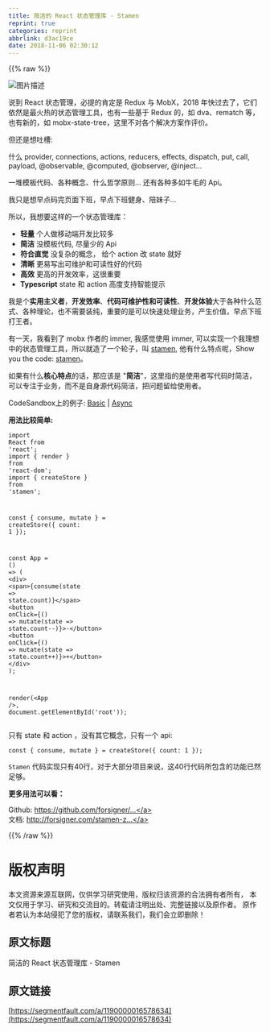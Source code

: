 ```yaml
---
title: 简洁的 React 状态管理库 - Stamen
reprint: true
categories: reprint
abbrlink: d3ac19ce
date: 2018-11-06 02:30:12
---
```


{{% raw %}}
<p><span class="img-wrap"><img data-src="/img/bVbhI3j?w=670&amp;h=551" src="https://static.alili.tech/img/bVbhI3j?w=670&amp;h=551" alt="&#x56FE;&#x7247;&#x63CF;&#x8FF0;" title="&#x56FE;&#x7247;&#x63CF;&#x8FF0;" style="cursor:pointer;display:inline"></span></p><p>&#x8BF4;&#x5230; React &#x72B6;&#x6001;&#x7BA1;&#x7406;&#xFF0C;&#x5FC5;&#x63D0;&#x7684;&#x80AF;&#x5B9A;&#x662F; Redux &#x4E0E; MobX&#xFF0C;2018 &#x5E74;&#x5FEB;&#x8FC7;&#x53BB;&#x4E86;&#xFF0C;&#x5B83;&#x4EEC;&#x4F9D;&#x7136;&#x662F;&#x6700;&#x706B;&#x70ED;&#x7684;&#x72B6;&#x6001;&#x7BA1;&#x7406;&#x5DE5;&#x5177;&#xFF0C;&#x4E5F;&#x6709;&#x4E00;&#x4E9B;&#x57FA;&#x4E8E; Redux &#x7684;&#xFF0C;&#x5982; dva&#x3001;rematch &#x7B49;&#xFF0C;&#x4E5F;&#x6709;&#x65B0;&#x7684;&#xFF0C;&#x5982; mobx-state-tree&#xFF0C;&#x8FD9;&#x91CC;&#x4E0D;&#x5BF9;&#x5404;&#x4E2A;&#x89E3;&#x51B3;&#x65B9;&#x6848;&#x4F5C;&#x8BC4;&#x4EF7;&#x3002;</p><p>&#x4F46;&#x8FD8;&#x662F;&#x60F3;&#x5410;&#x69FD;:</p><p>&#x4EC0;&#x4E48; provider, connections, actions, reducers, effects, dispatch, put, call, payload, @observable, @computed, @observer, @inject...</p><p>&#x4E00;&#x5806;&#x6A21;&#x677F;&#x4EE3;&#x7801;&#x3001;&#x5404;&#x79CD;&#x6982;&#x5FF5;&#x3001;&#x4EC0;&#x4E48;&#x54F2;&#x5B66;&#x539F;&#x5219;... &#x8FD8;&#x6709;&#x5404;&#x79CD;&#x591A;&#x5982;&#x725B;&#x6BDB;&#x7684; Api&#x3002;</p><p>&#x6211;&#x53EA;&#x662F;&#x60F3;&#x65E9;&#x70B9;&#x7801;&#x5B8C;&#x9875;&#x9762;&#x4E0B;&#x73ED;&#xFF0C;&#x65E9;&#x70B9;&#x4E0B;&#x73ED;&#x5065;&#x8EAB;&#x3001;&#x966A;&#x59B9;&#x5B50;...</p><p>&#x6240;&#x4EE5;&#xFF0C;&#x6211;&#x60F3;&#x8981;&#x8FD9;&#x6837;&#x7684;&#x4E00;&#x4E2A;&#x72B6;&#x6001;&#x7BA1;&#x7406;&#x5E93;&#xFF1A;</p><ul><li><strong>&#x8F7B;&#x91CF;</strong> &#x4E2A;&#x4EBA;&#x505A;&#x79FB;&#x52A8;&#x7AEF;&#x5F00;&#x53D1;&#x6BD4;&#x8F83;&#x591A;</li><li><strong>&#x7B80;&#x6D01;</strong> &#x6CA1;&#x6A21;&#x677F;&#x4EE3;&#x7801;, &#x5C3D;&#x91CF;&#x5C11;&#x7684; Api</li><li><strong>&#x7B26;&#x5408;&#x76F4;&#x89C9;</strong> &#x6CA1;&#x590D;&#x6742;&#x7684;&#x6982;&#x5FF5;&#xFF0C; &#x7ED9;&#x4E2A; action &#x6539; state &#x5C31;&#x597D;</li><li><strong>&#x6E05;&#x6670;</strong> &#x66F4;&#x6613;&#x5199;&#x51FA;&#x53EF;&#x7EF4;&#x62A4;&#x548C;&#x53EF;&#x8BFB;&#x6027;&#x597D;&#x7684;&#x4EE3;&#x7801;</li><li><strong>&#x9AD8;&#x6548;</strong> &#x66F4;&#x9AD8;&#x7684;&#x5F00;&#x53D1;&#x6548;&#x7387;&#xFF0C;&#x8FD9;&#x5F88;&#x91CD;&#x8981;</li><li><strong>Typescript</strong> state &#x548C; action &#x9AD8;&#x5EA6;&#x652F;&#x6301;&#x667A;&#x80FD;&#x63D0;&#x793A;</li></ul><p>&#x6211;&#x662F;&#x4E2A;<strong>&#x5B9E;&#x7528;&#x4E3B;&#x4E49;&#x8005;</strong>&#xFF0C;<strong>&#x5F00;&#x53D1;&#x6548;&#x7387;</strong>&#x3001;<strong>&#x4EE3;&#x7801;&#x53EF;&#x7EF4;&#x62A4;&#x6027;&#x548C;&#x53EF;&#x8BFB;&#x6027;</strong>&#x3001;<strong>&#x5F00;&#x53D1;&#x4F53;&#x9A8C;</strong>&#x5927;&#x4E8E;&#x5404;&#x79CD;&#x4EC0;&#x4E48;&#x8303;&#x5F0F;&#x3001;&#x5404;&#x79CD;&#x7406;&#x8BBA;&#xFF0C;&#x4E5F;&#x4E0D;&#x9700;&#x8981;&#x88C5;&#x7EAF;&#xFF0C;&#x91CD;&#x8981;&#x7684;&#x662F;&#x53EF;&#x4EE5;&#x5FEB;&#x901F;&#x5904;&#x7406;&#x4E1A;&#x52A1;&#xFF0C;&#x4EA7;&#x751F;&#x4EF7;&#x503C;&#xFF0C;&#x65E9;&#x70B9;&#x4E0B;&#x73ED;&#x6253;&#x738B;&#x8005;&#x3002;</p><p>&#x6709;&#x4E00;&#x5929;&#xFF0C;&#x6211;&#x770B;&#x5230;&#x4E86; mobx &#x4F5C;&#x8005;&#x7684; immer, &#x6211;&#x611F;&#x89C9;&#x4F7F;&#x7528; immer, &#x53EF;&#x4EE5;&#x5B9E;&#x73B0;&#x4E00;&#x4E2A;&#x6211;&#x7406;&#x60F3;&#x4E2D;&#x7684;&#x72B6;&#x6001;&#x7BA1;&#x7406;&#x5DE5;&#x5177;&#xFF0C;&#x6240;&#x4EE5;&#x5C31;&#x9020;&#x4E86;&#x4E00;&#x4E2A;&#x8F6E;&#x5B50;&#xFF0C;&#x53EB; <a href="https://github.com/forsigner/stamen" rel="nofollow noreferrer" target="_blank">stamen</a>, &#x4ED6;&#x6709;&#x4EC0;&#x4E48;&#x7279;&#x70B9;&#x5462;&#xFF0C;Show you the code: <a href="https://github.com/forsigner/stamen" rel="nofollow noreferrer" target="_blank">stamen</a>&#x3002;</p><p>&#x5982;&#x679C;&#x6709;&#x4EC0;&#x4E48;<strong>&#x6838;&#x5FC3;&#x7279;&#x70B9;</strong>&#x7684;&#x8BDD;&#xFF0C;&#x90A3;&#x5E94;&#x8BE5;&#x662F; &quot;<strong>&#x7B80;&#x6D01;</strong>&quot;&#xFF0C;&#x8FD9;&#x91CC;&#x6307;&#x7684;&#x662F;&#x4F7F;&#x7528;&#x8005;&#x5199;&#x4EE3;&#x7801;&#x65F6;&#x7B80;&#x6D01;&#xFF0C;&#x53EF;&#x4EE5;&#x4E13;&#x6CE8;&#x4E8E;&#x4E1A;&#x52A1;&#xFF0C;&#x800C;&#x4E0D;&#x662F;&#x81EA;&#x8EAB;&#x6E90;&#x4EE3;&#x7801;&#x7B80;&#x6D01;&#xFF0C;&#x628A;&#x95EE;&#x9898;&#x7559;&#x7ED9;&#x4F7F;&#x7528;&#x8005;&#x3002;</p><p>CodeSandbox&#x4E0A;&#x7684;&#x4F8B;&#x5B50;: <a href="https://codesandbox.io/s/0vrrlkjx5w" rel="nofollow noreferrer" target="_blank">Basic</a> | <a href="https://codesandbox.io/s/kmq65p3l97" rel="nofollow noreferrer" target="_blank">Async</a></p><p><strong>&#x7528;&#x6CD5;&#x6BD4;&#x8F83;&#x7B80;&#x5355;:</strong></p><div class="widget-codetool" style="display:none"><div class="widget-codetool--inner"><span class="selectCode code-tool" data-toggle="tooltip" data-placement="top" title="" data-original-title="&#x5168;&#x9009;"></span> <span type="button" class="copyCode code-tool" data-toggle="tooltip" data-placement="top" data-clipboard-text="import React from &apos;react&apos;;
import { render } from &apos;react-dom&apos;;
import { createStore } from &apos;stamen&apos;;

const { consume, mutate } = createStore({ count: 1 });

const App = () =&gt; (
  &lt;div&gt;
    &lt;span&gt;{consume(state =&gt; state.count)}&lt;/span&gt;
    &lt;button onClick={() =&gt; mutate(state =&gt; state.count--)}&gt;-&lt;/button&gt;
    &lt;button onClick={() =&gt; mutate(state =&gt; state.count++)}&gt;+&lt;/button&gt;
  &lt;/div&gt;
);

render(&lt;App /&gt;, document.getElementById(&apos;root&apos;));" title="" data-original-title="&#x590D;&#x5236;"></span> <span type="button" class="saveToNote code-tool" data-toggle="tooltip" data-placement="top" title="" data-original-title="&#x653E;&#x8FDB;&#x7B14;&#x8BB0;"></span></div></div><pre class="javascript hljs"><code class="js"><span class="hljs-keyword">import</span> React <span class="hljs-keyword">from</span> <span class="hljs-string">&apos;react&apos;</span>;
<span class="hljs-keyword">import</span> { render } <span class="hljs-keyword">from</span> <span class="hljs-string">&apos;react-dom&apos;</span>;
<span class="hljs-keyword">import</span> { createStore } <span class="hljs-keyword">from</span> <span class="hljs-string">&apos;stamen&apos;</span>;

<span class="hljs-keyword">const</span> { consume, mutate } = createStore({ <span class="hljs-attr">count</span>: <span class="hljs-number">1</span> });

<span class="hljs-keyword">const</span> App = <span class="hljs-function"><span class="hljs-params">()</span> =&gt;</span> (
  <span class="xml"><span class="hljs-tag">&lt;<span class="hljs-name">div</span>&gt;</span>
    <span class="hljs-tag">&lt;<span class="hljs-name">span</span>&gt;</span>{consume(state =&gt; state.count)}<span class="hljs-tag">&lt;/<span class="hljs-name">span</span>&gt;</span>
    <span class="hljs-tag">&lt;<span class="hljs-name">button</span> <span class="hljs-attr">onClick</span>=<span class="hljs-string">{()</span> =&gt;</span> mutate(state =&gt; state.count--)}&gt;-<span class="hljs-tag">&lt;/<span class="hljs-name">button</span>&gt;</span>
    <span class="hljs-tag">&lt;<span class="hljs-name">button</span> <span class="hljs-attr">onClick</span>=<span class="hljs-string">{()</span> =&gt;</span> mutate(state =&gt; state.count++)}&gt;+<span class="hljs-tag">&lt;/<span class="hljs-name">button</span>&gt;</span>
  <span class="hljs-tag">&lt;/<span class="hljs-name">div</span>&gt;</span></span>
);

render(<span class="xml"><span class="hljs-tag">&lt;<span class="hljs-name">App</span> /&gt;</span>, document.getElementById(&apos;root&apos;));</span></code></pre><p>&#x53EA;&#x6709; state &#x548C; action &#xFF0C;&#x6CA1;&#x6709;&#x5176;&#x5B83;&#x6982;&#x5FF5;&#xFF0C;&#x53EA;&#x6709;&#x4E00;&#x4E2A; api:</p><div class="widget-codetool" style="display:none"><div class="widget-codetool--inner"><span class="selectCode code-tool" data-toggle="tooltip" data-placement="top" title="" data-original-title="&#x5168;&#x9009;"></span> <span type="button" class="copyCode code-tool" data-toggle="tooltip" data-placement="top" data-clipboard-text="const { consume, mutate } = createStore({ count: 1 });" title="" data-original-title="&#x590D;&#x5236;"></span> <span type="button" class="saveToNote code-tool" data-toggle="tooltip" data-placement="top" title="" data-original-title="&#x653E;&#x8FDB;&#x7B14;&#x8BB0;"></span></div></div><pre class="javascript hljs"><code class="js" style="word-break:break-word;white-space:initial"><span class="hljs-keyword">const</span> { consume, mutate } = createStore({ <span class="hljs-attr">count</span>: <span class="hljs-number">1</span> });</code></pre><p><code>Stamen</code> &#x4EE3;&#x7801;&#x5B9E;&#x73B0;&#x53EA;&#x6709;40&#x884C;&#xFF0C;&#x5BF9;&#x4E8E;&#x5927;&#x90E8;&#x5206;&#x9879;&#x76EE;&#x6765;&#x8BF4;&#xFF0C;&#x8FD9;40&#x884C;&#x4EE3;&#x7801;&#x6240;&#x5305;&#x542B;&#x7684;&#x529F;&#x80FD;&#x5DF2;&#x7136;&#x8DB3;&#x591F;&#x3002;</p><p><strong>&#x66F4;&#x591A;&#x7528;&#x6CD5;&#x53EF;&#x4EE5;&#x770B;&#xFF1A;</strong></p><p>Github: <a href="https://github.com/forsigner/stamen" rel="nofollow noreferrer" target="_blank">https://github.com/forsigner/...</a><br>&#x6587;&#x6863;: <a href="http://forsigner.com/stamen-zh-cn" rel="nofollow noreferrer" target="_blank">http://forsigner.com/stamen-z...</a></p>
{{% /raw %}}

# 版权声明
本文资源来源互联网，仅供学习研究使用，版权归该资源的合法拥有者所有，
本文仅用于学习、研究和交流目的。转载请注明出处、完整链接以及原作者。
原作者若认为本站侵犯了您的版权，请联系我们，我们会立即删除！

## 原文标题
简洁的 React 状态管理库 - Stamen

## 原文链接
[https://segmentfault.com/a/1190000016578634](https://segmentfault.com/a/1190000016578634)

